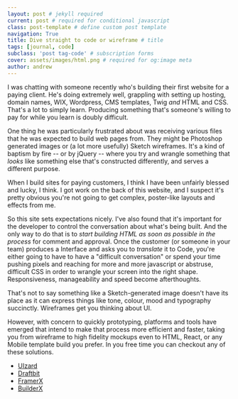 ```yaml
---
layout: post # jekyll required
current: post # required for conditional javascript
class: post-template # define custom post template
navigation: True
title: Dive straight to code or wireframe # title
tags: [journal, code]
subclass: 'post tag-code' # subscription forms
cover: assets/images/html.png # required for og:image meta
author: andrew
---
```




I was chatting with someone recently who's building their first website for a paying client. He's doing extremely well, grappling with setting up hosting, domain names, WIX, Wordpress, CMS templates, Twig _and_ HTML and CSS. That's a lot to simply learn. Producing something that's someone's willing to pay for while you learn is doubly difficult.

One thing he was particularly frustrated about was receiving various files that he was expected to build web pages from. They might be Photoshop generated images or (a lot more usefully) Sketch wireframes. It's a kind of baptism by fire -- or by jQuery -- where you try and wrangle something that _looks_ like something else that's constructed differently, and serves a different purpose.

When I build sites for paying customers, I think I have been unfairly blessed and lucky, I think. I got work on the back of this website, and I suspect it's pretty obvious you're not going to get complex, poster-like layouts and effects from me.

So this site sets expectations nicely. I've also found that it's important for the developer to control the conversation about what's being built. And the only way to do that is to _start building HTML as soon as possible in the process_ for comment and approval. Once the customer (or someone in your team) produces a Interface and asks you to _translate_ it to Code, you're either going to have to have a "difficult conversation" or spend your time pushing pixels and reaching for more and more javascript or abstruse, difficult CSS in order to wrangle your screen into the right shape. Responsiveness, manageability and speed become afterthoughts.

That's not to say something like a Sketch-generated image doesn't have its place as it can express things like tone, colour, mood and typography succinctly. Wireframes get you thinking about UI.

However, with concern to quickly prototyping, platforms and tools have emerged that intend to make that process more efficient and faster, taking you from wireframe to high fidelity mockups even to HTML, React, or any Mobile template build you prefer. In you free time you can checkout any of these solutions.

- [UIzard](https://uizard.io)
- [Draftbit](https://draftbit.com)
- [FramerX](https://framerx.io)
- [BuilderX](https://builderx.io)
